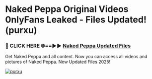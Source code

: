 # Naked Peppa Original Videos 0nlyFans Leaked - Files Updated! (purxu)

<h3>🔴 CLICK HERE 🌐==►► <a href="https://tinyurl.com/yckcrads" rel="nofollow">Naked Peppa Updated Files</a></h3>

Get Naked Peppa and all content. Now you can access all videos and pictures of Naked Peppa. New Updated Files 2025!

[![purxu](https://i.imgur.com/hpKpOFt.gif)](https://tinyurl.com/yckcrads)
